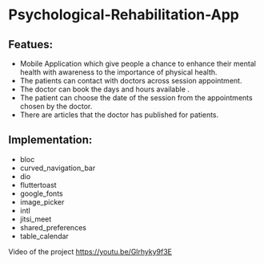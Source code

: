 # Psychological-Rehabilitation-App

## Featues:
- Mobile Application which give people a chance to enhance their mental health with awareness to the importance of physical health.
- The patients can contact with doctors across session appointment.
- The doctor can book the days and hours available .
- The patient can choose the date of the session from the appointments chosen by the doctor.
- There are articles that the doctor has published for patients.

## Implementation:
- bloc
- curved_navigation_bar
- dio
- fluttertoast
- google_fonts
- image_picker
- intl
- jitsi_meet
- shared_preferences
- table_calendar

Video of the project 
https://youtu.be/Glrhyky9f3E
